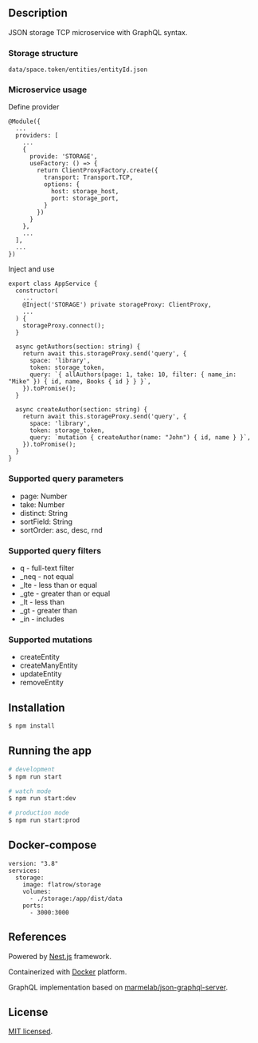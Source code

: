 ## Description

JSON storage TCP microservice with GraphQL syntax.

### Storage structure

```
data/space.token/entities/entityId.json
```

### Microservice usage

Define provider
```
@Module({
  ...
  providers: [
    ...
    {
      provide: 'STORAGE',
      useFactory: () => {
        return ClientProxyFactory.create({
          transport: Transport.TCP,
          options: {
            host: storage_host,
            port: storage_port,
          }
        })
      }
    },
    ...
  ],
  ...
})
```

Inject and use
```
export class AppService {
  constructor(
    ...
    @Inject('STORAGE') private storageProxy: ClientProxy,
    ...
  ) {
    storageProxy.connect();
  }

  async getAuthors(section: string) {
    return await this.storageProxy.send('query', {
      space: 'library',
      token: storage_token,
      query: `{ allAuthors(page: 1, take: 10, filter: { name_in: "Mike" }) { id, name, Books { id } } }`,
    }).toPromise();
  }

  async createAuthor(section: string) {
    return await this.storageProxy.send('query', {
      space: 'library',
      token: storage_token,
      query: `mutation { createAuthor(name: "John") { id, name } }`,
    }).toPromise();
  }
}
```

### Supported query parameters

* page: Number
* take: Number
* distinct: String
* sortField: String
* sortOrder: asc, desc, rnd

### Supported query filters

* q - full-text filter
* _neq - not equal
* _lte - less than or equal
* _gte - greater than or equal
* _lt - less than
* _gt - greater than
* _in - includes

### Supported mutations

* createEntity
* createManyEntity
* updateEntity
* removeEntity

## Installation

```bash
$ npm install
```

## Running the app

```bash
# development
$ npm run start

# watch mode
$ npm run start:dev

# production mode
$ npm run start:prod
```

## Docker-compose

```
version: "3.8"
services:
  storage:
    image: flatrow/storage
    volumes:
      - ./storage:/app/dist/data
    ports:
      - 3000:3000
```

## References

Powered by [Nest.js](https://nestjs.com) framework.

Containerized with [Docker](https://www.docker.com) platform.

GraphQL implementation based on [marmelab/json-graphql-server](https://github.com/marmelab/json-graphql-server).

## License

[MIT licensed](LICENSE).